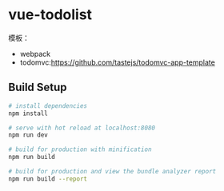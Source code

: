 # vue-todolist

模板：
- webpack
- todomvc:https://github.com/tastejs/todomvc-app-template

## Build Setup

``` bash
# install dependencies
npm install

# serve with hot reload at localhost:8080
npm run dev

# build for production with minification
npm run build

# build for production and view the bundle analyzer report
npm run build --report
```


